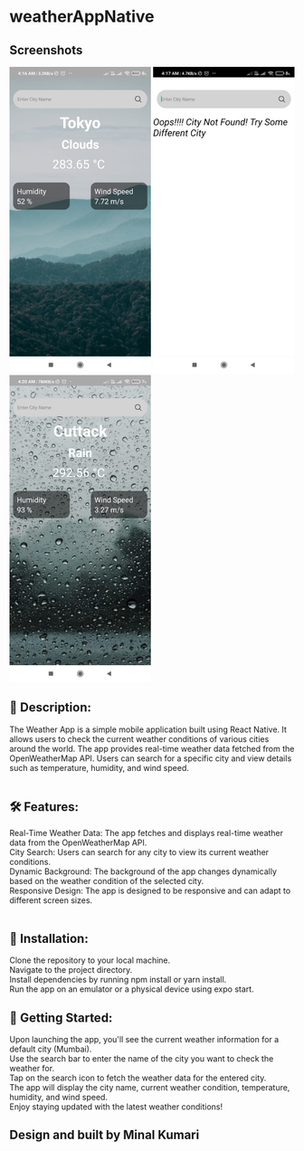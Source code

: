 # weatherAppNative

## Screenshots
<p float="left">
  <img src="/weatherappnative/assets/readscreen/cd.jpg" width="250" />
  <img src="/weatherappnative/assets/readscreen/nt.jpg" width="250" /> 
  <img src="/weatherappnative/assets/readscreen/rn.jpg" width="250" />
</p>


## 📱 Description:<br>
The Weather App is a simple mobile application built using React Native. It allows users to check the current weather conditions of various cities around the world. The app provides real-time weather data fetched from the OpenWeatherMap API. Users can search for a specific city and view details such as temperature, humidity, and wind speed.<br><br>

## 🛠️ Features:<br>

Real-Time Weather Data: The app fetches and displays real-time weather data from the OpenWeatherMap API.<br>
City Search: Users can search for any city to view its current weather conditions.<br>
Dynamic Background: The background of the app changes dynamically based on the weather condition of the selected city.<br>
Responsive Design: The app is designed to be responsive and can adapt to different screen sizes.<br><br>

## 🔧 Installation:<br>

Clone the repository to your local machine.<br>
Navigate to the project directory.<br>
Install dependencies by running npm install or yarn install.<br>
Run the app on an emulator or a physical device using expo start.<br>

## 🚀 Getting Started:<br>

Upon launching the app, you'll see the current weather information for a default city (Mumbai).<br>
Use the search bar to enter the name of the city you want to check the weather for.<br>
Tap on the search icon to fetch the weather data for the entered city.<br>
The app will display the city name, current weather condition, temperature, humidity, and wind speed.<br>
Enjoy staying updated with the latest weather conditions!<br>

## Design and built by Minal Kumari 